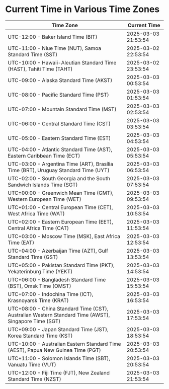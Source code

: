# Current Time in Various Time Zones

| Time Zone | Current Time |
|-----------|--------------|
| UTC-12:00 - Baker Island Time (BIT) | 2025-03-03 21:53:54 |
| UTC-11:00 - Niue Time (NUT), Samoa Standard Time (SST) | 2025-03-02 22:53:54 |
| UTC-10:00 - Hawaii-Aleutian Standard Time (HAST), Tahiti Time (TAHT) | 2025-03-02 23:53:54 |
| UTC-09:00 - Alaska Standard Time (AKST) | 2025-03-03 00:53:54 |
| UTC-08:00 - Pacific Standard Time (PST) | 2025-03-03 01:53:54 |
| UTC-07:00 - Mountain Standard Time (MST) | 2025-03-03 02:53:54 |
| UTC-06:00 - Central Standard Time (CST) | 2025-03-03 03:53:54 |
| UTC-05:00 - Eastern Standard Time (EST) | 2025-03-03 04:53:54 |
| UTC-04:00 - Atlantic Standard Time (AST), Eastern Caribbean Time (ECT) | 2025-03-03 05:53:54 |
| UTC-03:00 - Argentina Time (ART), Brasília Time (BRT), Uruguay Standard Time (UYT) | 2025-03-03 06:53:54 |
| UTC-02:00 - South Georgia and the South Sandwich Islands Time (SGT) | 2025-03-03 07:53:54 |
| UTC±00:00 - Greenwich Mean Time (GMT), Western European Time (WET) | 2025-03-03 09:53:54 |
| UTC+01:00 - Central European Time (CET), West Africa Time (WAT) | 2025-03-03 10:53:54 |
| UTC+02:00 - Eastern European Time (EET), Central Africa Time (CAT) | 2025-03-03 11:53:54 |
| UTC+03:00 - Moscow Time (MSK), East Africa Time (EAT) | 2025-03-03 12:53:54 |
| UTC+04:00 - Azerbaijan Time (AZT), Gulf Standard Time (GST) | 2025-03-03 13:53:54 |
| UTC+05:00 - Pakistan Standard Time (PKT), Yekaterinburg Time (YEKT) | 2025-03-03 14:53:54 |
| UTC+06:00 - Bangladesh Standard Time (BST), Omsk Time (OMST) | 2025-03-03 15:53:54 |
| UTC+07:00 - Indochina Time (ICT), Krasnoyarsk Time (KRAT) | 2025-03-03 16:53:54 |
| UTC+08:00 - China Standard Time (CST), Australian Western Standard Time (AWST), Singapore Time (SGT) | 2025-03-03 17:53:54 |
| UTC+09:00 - Japan Standard Time (JST), Korea Standard Time (KST) | 2025-03-03 18:53:54 |
| UTC+10:00 - Australian Eastern Standard Time (AEST), Papua New Guinea Time (PGT) | 2025-03-03 20:53:54 |
| UTC+11:00 - Solomon Islands Time (SBT), Vanuatu Time (VUT) | 2025-03-03 20:53:54 |
| UTC+12:00 - Fiji Time (FJT), New Zealand Standard Time (NZST) | 2025-03-03 21:53:54 |
